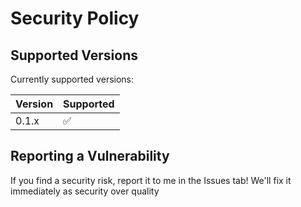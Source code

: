 # Security Policy

## Supported Versions

Currently supported versions:

| Version | Supported          |
| ------- | ------------------ |
| 0.1.x   | :white_check_mark: |

## Reporting a Vulnerability

If you find a security risk, report it to me in the Issues tab! We'll fix it immediately as security over quality
